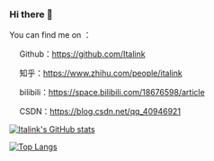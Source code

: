 ### Hi there 👋

You can find me on ：

<img src="https://i.postimg.cc/gJQV86Ky/github.png" height="14" width="14" /> Github：https://github.com/Italink

<img src="https://i.postimg.cc/1tf08KD5/zhihu.png" height="14" width="14" /> 知乎：https://www.zhihu.com/people/italink

<img src="https://i.postimg.cc/QMNJ3Dt7/bilibili.png" height="14" width="14" /> bilibili：https://space.bilibili.com/18676598/article

<img src="https://i.postimg.cc/s2n9fLQN/csdn.png" height="14" width="14" /> CSDN：https://blog.csdn.net/qq_40946921

[![Italink's GitHub stats](https://github-readme-stats.vercel.app/api?username=Italink)](https://github.com/anuraghazra/github-readme-stats)

[![Top Langs](https://github-readme-stats.vercel.app/api/top-langs/?username=Italink&layout=compact)](https://github.com/anuraghazra/github-readme-stats)


